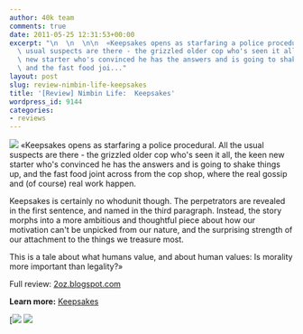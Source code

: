 ```yaml
---
author: 40k team
comments: true
date: 2011-05-25 12:31:53+00:00
excerpt: "\n  \n  \n\n  «Keepsakes opens as starfaring a police procedural. All the\
  \ usual suspects are there - the grizzled older cop who's seen it all, the keen\
  \ new starter who's convinced he has the answers and is going to shake things up,\
  \ and the fast food joi..."
layout: post
slug: review-nimbin-life-keepsakes
title: '[Review] Nimbin Life:  Keepsakes'
wordpress_id: 9144
categories:
- reviews
---
```



  


  

> 
![](http://www.40kbooks.com/wp-content/uploads/quote1.jpg)
  «Keepsakes opens as starfaring a police procedural. All the usual suspects are there - the grizzled older cop who's seen it all, the keen new starter who's convinced he has the answers and is going to shake things up, and the fast food joint across from the cop shop, where the real gossip and (of course) real work happen.   
  

Keepsakes is certainly no whodunit though. The perpetrators are revealed in the first sentence, and named in the third paragraph. Instead, the story morphs into a more ambitious and thoughtful piece about how our motivation can't be unpicked from our nature, and the surprising strength of our attachment to the things we treasure most.   
  

This is a tale about what humans value, and about human values: Is morality more important than legality?»


  

Full review: [2oz.blogspot.com](http://tinyurl.com/42lbglb)






**Learn more:** [Keepsakes](http://www.40kbooks.com/?page_id=133&category=13&product_id=52)





[![](http://www.bookcafe.net/filtr/t1.png)
[![](http://www.bookcafe.net/filtr/f1.png)](http://www.facebook.com/pages/40k/122586614419616)


 
    
